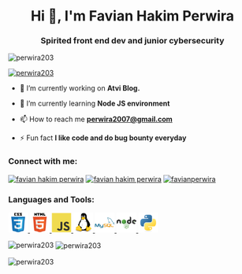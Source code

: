 <h1 align="center">Hi 👋, I'm Favian Hakim Perwira</h1>
<h3 align="center">Spirited front end dev and junior cybersecurity</h3>

<p align="left"> <img src="https://komarev.com/ghpvc/?username=perwira203&label=Profile%20views&color=0e75b6&style=flat" alt="perwira203" /> </p>

<p align="left"> <a href="https://github.com/ryo-ma/github-profile-trophy"><img src="https://github-profile-trophy.vercel.app/?username=perwira203" alt="perwira203" /></a> </p>

- 🔭 I’m currently working on **Atvi Blog.**

- 🌱 I’m currently learning **Node JS environment**

- 📫 How to reach me **perwira2007@gmail.com**

- ⚡ Fun fact **I like code and do bug bounty everyday**

<h3 align="left">Connect with me:</h3>
<p align="left">
<a href="https://linkedin.com/in/favian hakim perwira" target="blank"><img align="center" src="https://raw.githubusercontent.com/rahuldkjain/github-profile-readme-generator/master/src/images/icons/Social/linked-in-alt.svg" alt="favian hakim perwira" height="30" width="40" /></a>
<a href="https://fb.com/favian hakim perwira" target="blank"><img align="center" src="https://raw.githubusercontent.com/rahuldkjain/github-profile-readme-generator/master/src/images/icons/Social/facebook.svg" alt="favian hakim perwira" height="30" width="40" /></a>
<a href="https://instagram.com/favianperwira" target="blank"><img align="center" src="https://raw.githubusercontent.com/rahuldkjain/github-profile-readme-generator/master/src/images/icons/Social/instagram.svg" alt="favianperwira" height="30" width="40" /></a>
</p>

<h3 align="left">Languages and Tools:</h3>
<p align="left"> <a href="https://www.w3schools.com/css/" target="_blank" rel="noreferrer"> <img src="https://raw.githubusercontent.com/devicons/devicon/master/icons/css3/css3-original-wordmark.svg" alt="css3" width="40" height="40"/> </a> <a href="https://www.w3.org/html/" target="_blank" rel="noreferrer"> <img src="https://raw.githubusercontent.com/devicons/devicon/master/icons/html5/html5-original-wordmark.svg" alt="html5" width="40" height="40"/> </a> <a href="https://developer.mozilla.org/en-US/docs/Web/JavaScript" target="_blank" rel="noreferrer"> <img src="https://raw.githubusercontent.com/devicons/devicon/master/icons/javascript/javascript-original.svg" alt="javascript" width="40" height="40"/> </a> <a href="https://www.linux.org/" target="_blank" rel="noreferrer"> <img src="https://raw.githubusercontent.com/devicons/devicon/master/icons/linux/linux-original.svg" alt="linux" width="40" height="40"/> </a> <a href="https://www.mysql.com/" target="_blank" rel="noreferrer"> <img src="https://raw.githubusercontent.com/devicons/devicon/master/icons/mysql/mysql-original-wordmark.svg" alt="mysql" width="40" height="40"/> </a> <a href="https://nodejs.org" target="_blank" rel="noreferrer"> <img src="https://raw.githubusercontent.com/devicons/devicon/master/icons/nodejs/nodejs-original-wordmark.svg" alt="nodejs" width="40" height="40"/> </a> <a href="https://www.python.org" target="_blank" rel="noreferrer"> <img src="https://raw.githubusercontent.com/devicons/devicon/master/icons/python/python-original.svg" alt="python" width="40" height="40"/> </a> </p>

<p><img align="left" src="https://github-readme-stats.vercel.app/api/top-langs?username=perwira203&show_icons=true&locale=en&layout=compact" alt="perwira203" /></p>

<p>&nbsp;<img align="center" src="https://github-readme-stats.vercel.app/api?username=perwira203&show_icons=true&locale=en" alt="perwira203" /></p>

<p><img align="center" src="https://github-readme-streak-stats.herokuapp.com/?user=perwira203&" alt="perwira203" /></p>
